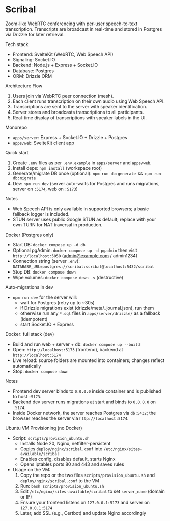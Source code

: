 # Scribal

Zoom-like WebRTC conferencing with per-user speech-to-text transcription. Transcripts are broadcast in real-time and stored in Postgres via Drizzle for later retrieval.

Tech stack
- Frontend: SvelteKit (WebRTC, Web Speech API)
- Signaling: Socket.IO
- Backend: Node.js + Express + Socket.IO
- Database: Postgres
- ORM: Drizzle ORM

Architecture Flow
1. Users join via WebRTC peer connection (mesh).
2. Each client runs transcription on their own audio using Web Speech API.
3. Transcriptions are sent to the server with speaker identification.
4. Server stores and broadcasts transcriptions to all participants.
5. Real-time display of transcriptions with speaker labels in the UI.

Monorepo
- `apps/server`: Express + Socket.IO + Drizzle + Postgres
- `apps/web`: SvelteKit client app

Quick start
1. Create `.env` files as per `.env.example` in `apps/server` and `apps/web`.
2. Install deps: `npm install` (workspace root)
3. Generate/migrate DB once (optional): `npm run db:generate && npm run db:migrate`
4. Dev: `npm run dev` (server auto-waits for Postgres and runs migrations, server on `:5174`, web on `:5173`)

Notes
- Web Speech API is only available in supported browsers; a basic fallback logger is included.
- STUN server uses public Google STUN as default; replace with your own TURN for NAT traversal in production.

Docker (Postgres only)
- Start DB: `docker compose up -d db`
- Optional pgAdmin: `docker compose up -d pgadmin` then visit `http://localhost:5050` (admin@example.com / admin1234)
- Connection string (server `.env`): `DATABASE_URL=postgres://scribal:scribal@localhost:5432/scribal`
- Stop DB: `docker compose down`
- Wipe volumes: `docker compose down -v` (destructive)

Auto-migrations in dev
- `npm run dev` for the server will:
  - wait for Postgres (retry up to ~30s)
  - if Drizzle migrations exist (drizzle/meta/_journal.json), run them
  - otherwise run any `*.sql` files in `apps/server/drizzle/` as a fallback (idempotent)
  - start Socket.IO + Express

Docker: full stack (dev)
- Build and run web + server + db: `docker compose up --build`
- Open: `http://localhost:5173` (frontend), backend at `http://localhost:5174`
- Live reload: source folders are mounted into containers; changes reflect automatically
- Stop: `docker compose down`

Notes
- Frontend dev server binds to `0.0.0.0` inside container and is published to host `:5173`.
- Backend dev server runs migrations at start and binds to `0.0.0.0` on `:5174`.
- Inside Docker network, the server reaches Postgres via `db:5432`; the browser reaches the server via `http://localhost:5174`.

Ubuntu VM Provisioning (no Docker)
- Script: `scripts/provision_ubuntu.sh`
  - Installs Node 20, Nginx, netfilter-persistent
  - Copies `deploy/nginx/scribal.conf` into `/etc/nginx/sites-available/scribal`
  - Enables config, disables default, starts Nginx
  - Opens iptables ports 80 and 443 and saves rules
- Usage on the VM:
  1. Copy the repo or the two files `scripts/provision_ubuntu.sh` and `deploy/nginx/scribal.conf` to the VM
  2. Run: `bash scripts/provision_ubuntu.sh`
  3. Edit `/etc/nginx/sites-available/scribal` to set `server_name` (domain or IP)
  4. Ensure your frontend listens on `127.0.0.1:5173` and server on `127.0.0.1:5174`
  5. Later, add SSL (e.g., Certbot) and update Nginx accordingly
